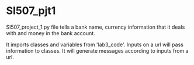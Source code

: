 # SI507_pjt1

SI507_project_1.py file tells a bank name, currency information that it deals with and money in the bank account.

It imports classes and variables from 'lab3_code'.
Inputs on a url will pass information to classes. It will generate messages according to inputs from a url.
